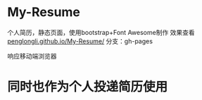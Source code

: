 # My-Resume
个人简历，静态页面，使用bootstrap+Font Awesome制作
效果查看[penglongli.github.io/My-Resume/](http://penglongli.github.io/My-Resume/)
分支：gh-pages

响应移动端浏览器

# 同时也作为个人投递简历使用
